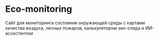 # Eco-monitoring
Сайт для мониторинга состояния окружающей среды с картами качества воздуха, лесных пожаров, калькулятором эко-следа и ИИ-ассистентом
